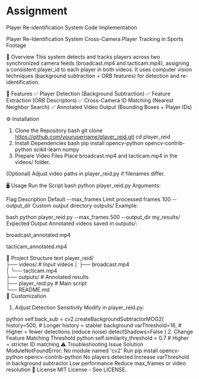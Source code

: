 # Assignment
Player Re-identification System Code Implementation

Player Re-Identification System
Cross-Camera Player Tracking in Sports Footage


📌 Overview
This system detects and tracks players across two synchronized camera feeds (broadcast.mp4 and tacticam.mp4), assigning a consistent player_id to each player in both videos. It uses computer vision techniques (background subtraction + ORB features) for detection and re-identification.

🚀 Features
✅ Player Detection (Background Subtraction)
✅ Feature Extraction (ORB Descriptors)
✅ Cross-Camera ID Matching (Nearest Neighbor Search)
✅ Annotated Video Output (Bounding Boxes + Player IDs)

⚙️ Installation
1. Clone the Repository
bash
git clone https://github.com/yourusername/player_reid.git
cd player_reid
2. Install Dependencies
bash
pip install opencv-python opencv-contrib-python scikit-learn numpy
3. Prepare Video Files
Place broadcast.mp4 and tacticam.mp4 in the videos/ folder.

(Optional) Adjust video paths in player_reid.py if filenames differ.

🖥️ Usage
Run the Script
bash
python player_reid.py
Arguments:

Flag	Description	Default
--max_frames	Limit processed frames	100
--output_dir	Custom output directory	outputs/
Example:

bash
python player_reid.py --max_frames 500 --output_dir my_results/
Expected Output
Annotated videos saved in outputs/:

broadcast_annotated.mp4

tacticam_annotated.mp4

📂 Project Structure
text
player_reid/  
├── videos/                  # Input videos
│   ├── broadcast.mp4  
│   └── tacticam.mp4  
├── outputs/                 # Annotated results  
├── player_reid.py           # Main script  
└── README.md  
🔧 Customization
1. Adjust Detection Sensitivity
Modify in player_reid.py:

python
self.back_sub = cv2.createBackgroundSubtractorMOG2(
    history=500,       # Longer history = stabler background
    varThreshold=16,   # Higher = fewer detections (reduce noise)
    detectShadows=False
)
2. Change Feature Matching Threshold
python
self.similarity_threshold = 0.7  # Higher = stricter ID matching
⚠️ Troubleshooting
Issue	Solution
ModuleNotFoundError: No module named 'cv2'	Run pip install opencv-python opencv-contrib-python
No players detected	Increase varThreshold in background subtractor
Low performance	Reduce max_frames or video resolution
📜 License
MIT License - See LICENSE.

